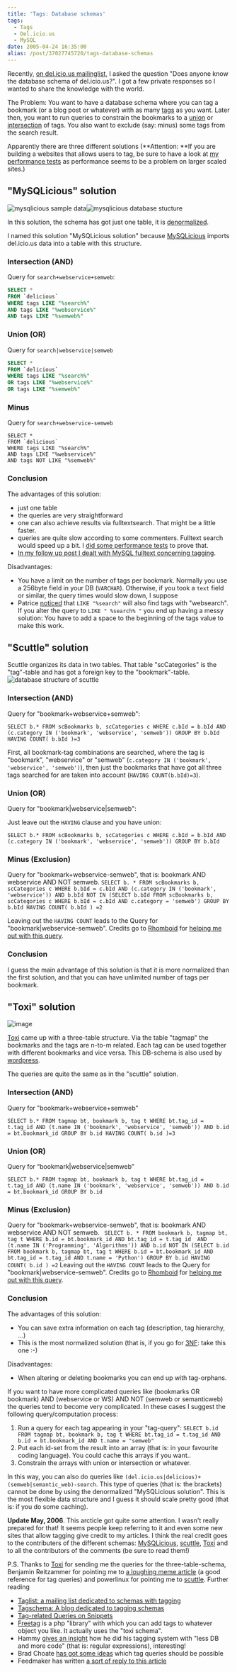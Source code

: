```yaml
---
title: 'Tags: Database schemas'
tags:
  - Tags
  - Del.icio.us
  - MySQL
date: 2005-04-24 16:35:00
alias: /post/37027745720/tags-database-schemas
---
```


Recently, [on del.icio.us mailinglist](http://lists.del.icio.us/pipermail/discuss/2005-April/002827.html), I asked the question "Does anyone know the database schema of del.icio.us?". I got a few private responses so I wanted to share the knowledge with the world.

The Problem: You want to have a database schema where you can tag a bookmark (or a blog post or whatever) with as many [tags](http://en.wikipedia.org/wiki/Tags) as you want. Later then, you want to run queries to constrain the bookmarks to a [union](http://en.wikipedia.org/wiki/Union_%28set_theory%29) or [intersection](http://en.wikipedia.org/wiki/Intersection_%28set_theory%29) of tags. You also want to exclude (say: minus) some tags from the search result.

Apparently there are three different solutions (**Attention: **If you are building a websites that allows users to tag, be sure to have a look at [my performance tests](http://howto.philippkeller.com/2005/06/19/Tagsystems-performance-tests/) as performance seems to be a problem on larger scaled sites.)<!-- more -->

## <a id="mysqlicious" name="mysqlicious"></a>"MySQLicious" solution

![mysqlicious sample data](https://lh3.googleusercontent.com/-yV7B1_K6nEM/UL0AyrAz2yI/AAAAAAAALDc/3nRpzrNXMwM/s373/mysqlicious_data.png)![mysqlicious database stucture](https://lh4.googleusercontent.com/-PSV7DWIwy0Q/UL0AyyL_z0I/AAAAAAAALDg/vUhaDRz9b-4/s128/mysqlicious_structure.png)

<span>In this solution, the schema has got just one table, it is </span>[denormalized](http://en.wikipedia.org/wiki/Denormalization)<span>.</span>

<span></span><span>I named this solution "MySQLicious solution" because </span>[MySQLicious](http://nanovivid.com/projects/mysqlicious/)<span> imports del.icio.us data into a table with this structure.</span>

### Intersection (AND)

Query for `search+webservice+semweb`:

```sql
SELECT * 
FROM `delicious` 
WHERE tags LIKE "%search%" 
AND tags LIKE "%webservice%" 
AND tags LIKE "%semweb%"
```

### Union (OR)

Query for `search|webservice|semweb`

```sql
SELECT * 
FROM `delicious` 
WHERE tags LIKE "%search%" 
OR tags LIKE "%webservice%" 
OR tags LIKE "%semweb%"
```

### Minus

Query for `search+webservice-semweb`

```
SELECT * 
FROM `delicious` 
WHERE tags LIKE "%search%" 
AND tags LIKE "%webservice%" 
AND tags NOT LIKE "%semweb%"
```

### Conclusion

The advantages of this solution:

- just one table
- the queries are very straightforward
- one can also achieve results via fulltextsearch. That might be a little faster.
- queries are quite slow according to some commenters. Fulltext search would speed up a bit. I [did some performance tests](http://tagging.pui.ch/post/37027746608/tagsystems-performance-tests) to prove that.
- [In my follow up post I dealt with MySQL fulltext concerning tagging](http://tagging.pui.ch/post/37027745995/tags-with-mysql-fulltext)<span>.</span>

Disadvantages:

- You have a limit on the number of tags per bookmark. Normally you use a 256byte field in your DB (`VARCHAR`). Otherwise, if you took a `text` field or similar, the query times would slow down, I suppose
- Patrice [noticed](http://tagging.pui.ch/post/37027745720/tags-database-schemas#comment-725379777) that `LIKE "%search"` will also find tags with "websearch". If you alter the query to `LIKE " %search% "` you end up having a messy solution: You have to add a space to the beginning of the tags value to make this work.

## <a id="scuttle" name="scuttle"></a>"Scuttle" solution

Scuttle organizes its data in two tables. That table "scCategories" is the "tag"-table and has got a foreign key to the "bookmark"-table. ![database structure of scuttle](https://lh3.googleusercontent.com/-g9_LV4z_W5Q/UL0AzhvHefI/AAAAAAAALDo/LJYhO3RlaxQ/s206/scuttle_structure.png)

### Intersection (AND)

Query for "bookmark+webservice+semweb":

`SELECT b.*
FROM scBookmarks b, scCategories c
WHERE c.bId = b.bId
AND (c.category IN ('bookmark', 'webservice', 'semweb'))
GROUP BY b.bId
HAVING COUNT( b.bId )=3`

<span>First, all bookmark-tag combinations are searched, where the tag is "bookmark", "webservice" or "semweb" (</span>`c.category IN ('bookmark', 'webservice', 'semweb')`<span>), then just the bookmarks that have got all three tags searched for are taken into account (</span>`HAVING COUNT(b.bId)=3`<span>).</span>

### Union (OR)

Query for "bookmark|webservice|semweb":

Just leave out the `HAVING` clause and you have union:

`SELECT b.*
FROM scBookmarks b, scCategories c
WHERE c.bId = b.bId
AND (c.category IN ('bookmark', 'webservice', 'semweb'))
GROUP BY b.bId`

### Minus (Exclusion)

<span>Query for "bookmark+webservice-semweb", that is: bookmark AND webservice AND NOT semweb.</span>
`SELECT b. *
FROM scBookmarks b, scCategories c
WHERE b.bId = c.bId
AND (c.category IN ('bookmark', 'webservice'))
AND b.bId NOT
IN (SELECT b.bId FROM scBookmarks b, scCategories c WHERE b.bId = c.bId AND c.category = 'semweb')
GROUP BY b.bId
HAVING COUNT( b.bId ) =2`

Leaving out the `HAVING COUNT` leads to the Query for "bookmark|webservice-semweb".
Credits go to [Rhomboid](http://www.metafilter.com/user/26222) for [helping me out with this query](http://ask.metafilter.com/mefi/34897#544185).

### Conclusion

<span>I guess the main advantage of this solution is that it is more normalized than the first solution, and that you can have unlimited number of tags per bookmark.</span>

## <a id="toxi" name="toxi"></a>"Toxi" solution

![image](https://lh3.googleusercontent.com/-WmVNkFcCHOI/UL0A3982dZI/AAAAAAAALEI/GC0DI-wfiIU/s330/toxi_structure.png)

[Toxi](http://toxi.co.uk/)<span> came up with a three-table structure. Via the table "tagmap" the bookmarks and the tags are n-to-m related. Each tag can be used together with different bookmarks and vice versa. This DB-schema is also used by </span>[wordpress](http://wordpress.org/)<span>.</span>

<span></span><span>The queries are quite the same as in the "scuttle" solution.</span>

### Intersection (AND)

<span>Query for "bookmark+webservice+semweb"</span>

<span></span>`SELECT b.*
FROM tagmap bt, bookmark b, tag t
WHERE bt.tag_id = t.tag_id
AND (t.name IN ('bookmark', 'webservice', 'semweb'))
AND b.id = bt.bookmark_id
GROUP BY b.id
HAVING COUNT( b.id )=3`

### Union (OR)

Query for “bookmark|webservice|semweb”

`SELECT b.*
FROM tagmap bt, bookmark b, tag t
WHERE bt.tag_id = t.tag_id
AND (t.name IN ('bookmark', 'webservice', 'semweb'))
AND b.id = bt.bookmark_id
GROUP BY b.id`

### Minus (Exclusion)

<span>Query for "bookmark+webservice-semweb", that is: bookmark AND webservice AND NOT semweb.</span>
`
SELECT b. *
FROM bookmark b, tagmap bt, tag t
WHERE b.id = bt.bookmark_id
AND bt.tag_id = t.tag_id 
AND (t.name IN ('Programming', 'Algorithms'))
AND b.id NOT IN (SELECT b.id FROM bookmark b, tagmap bt, tag t WHERE b.id = bt.bookmark_id AND bt.tag_id = t.tag_id AND t.name = 'Python')
GROUP BY b.id
HAVING COUNT( b.id ) =2`
Leaving out the `HAVING COUNT` leads to the Query for "bookmark|webservice-semweb".
Credits go to [Rhomboid](http://www.metafilter.com/user/26222) for [helping me out with this query](http://ask.metafilter.com/mefi/34897#544185).

### Conclusion

<span>The advantages of this solution:</span>

*   You can save extra information on each tag (description, tag hierarchy, &hellip;)
*   This is the most normalized solution (that is, if you go for [3NF](http://en.wikipedia.org/wiki/3NF): take this one :-)

<span>Disadvantages:</span>

*   When altering or deleting bookmarks you can end up with tag-orphans.

If you want to have more complicated queries like (bookmarks OR bookmark) AND (webservice or WS) AND NOT (semweb or semanticweb) the queries tend to become very complicated. In these cases I suggest the following query/computation process:

1.  Run a query for each tag appearing in your "tag-query": `SELECT b.id FROM tagmap bt, bookmark b, tag t WHERE bt.tag_id = t.tag_id AND b.id = bt.bookmark_id AND t.name = "semweb"`
2.  Put each id-set from the result into an array (that is: in your favourite coding language). You could cache this arrays if you want..
3.  Constrain the arrays with union or intersection or whatever.

In this way, you can also do queries like `(del.icio.us|delicious)+(semweb|semantic_web)-search`. This type of queries (that is: the brackets) cannot be done by using the denormalized "MySQLicious solution". 
This is the most flexible data structure and I guess it should scale pretty good (that is: if you do some caching).

**Update May, 2006**. This arcticle got quite some attention. I wasn't really prepared for that! It seems people keep referring to it and even some new sites that allow tagging give credit to my articles. I think the real credit goes to the contributers of the different schemas: [MySQLicious](http://nanovivid.com/projects/mysqlicious/), [scuttle](http://sourceforge.net/projects/scuttle/), [Toxi](http://toxi.co.uk/) and to all the contributors of the comments (be sure to read them!)

<span>P.S. Thanks to </span>[Toxi](http://toxi.co.uk/)<span> for sending me the queries for the three-table-schema, Benjamin Reitzammer for pointing me to </span>[a loughing meme article](http://laughingmeme.org/archives/002918.html)<span> (a good reference for tag queries) and powerlinux for pointing me to </span>[scuttle](http://sourceforge.net/projects/scuttle/)<span>.</span>
Further reading

*   [Taglist: a mailing list dedicated to schemas with tagging](http://lists.tagschema.com/mailman/listinfo/tagdb)
*   [Tagschema: A blog dedicated to tagging schemas](http://tagschema.com/blogs/tagschema/)
*   [Tag-related Queries on Snippets](http://www.bigbold.com/snippets/tags/tagging)
*   [Freetag](http://www.getluky.net/freetag/)<span> is a php "library" with which you can add tags to whatever object you like. It actually uses the "toxi schema".</span>
*   <span>Hammy </span>[gives an insight](http://hellojoseph.com/tags-howto.php)<span> how he did his tagging system with "less DB and more code" (that is: regular expressions), interesting!</span>
*   <span>Brad Choate </span>[has got some ideas](http://bradchoate.com/weblog/2004/10/06/delicious)<span> which tag queries should be possible</span>
*   <span>Feedmaker has written </span>[a sort of reply to this article](http://blog.feedmarker.com/2005/04/26/tagging-in-mysql/)